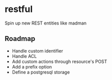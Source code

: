 # restful

Spin up new REST entities like madman

## Roadmap

- Handle custom identifier
- Handle ACL
- Add custom actions through resource's POST
- Add a prefix option
- Define a postgresql storage

